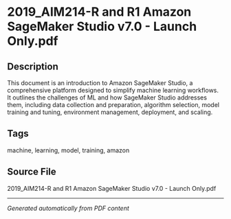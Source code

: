# 2019_AIM214-R and R1 Amazon SageMaker Studio v7.0 - Launch Only.pdf

## Description
This document is an introduction to Amazon SageMaker Studio, a comprehensive platform designed to simplify machine learning workflows. It outlines the challenges of ML and how SageMaker Studio addresses them, including data collection and preparation, algorithm selection, model training and tuning, environment management, deployment, and scaling.
## Tags
machine, learning, model, training, amazon

## Source File
2019_AIM214-R and R1 Amazon SageMaker Studio v7.0 - Launch Only.pdf

---
*Generated automatically from PDF content*
